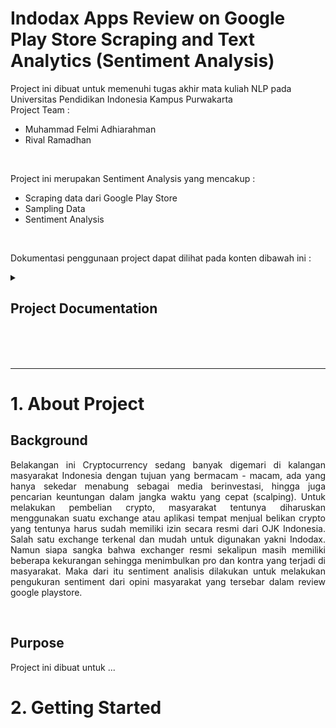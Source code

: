 # Indodax Apps Review on Google Play Store Scraping and Text Analytics (Sentiment Analysis)

Project ini dibuat untuk memenuhi tugas akhir mata kuliah NLP pada Universitas Pendidikan Indonesia Kampus Purwakarta
<br/>
Project Team :

- Muhammad Felmi Adhiarahman
- Rival Ramadhan

<br/>

Project ini merupakan Sentiment Analysis yang mencakup :

- Scraping data dari Google Play Store
- Sampling Data
- Sentiment Analysis

<br/>

Dokumentasi penggunaan project dapat dilihat pada konten dibawah ini :

<!-- TABLE OF CONTENTS -->
<details>
  <summary><h2>Project Documentation</h2></summary>
  <ol>
    <li>
      <a href="#about">About The Project</a>
      <ul>
        <li><a href="#built-with">Built With</a></li>
      </ul>
    </li>
    <li>
      <a href="#getting-started">Getting Started</a>
      <ul>
        <li><a href="#prerequisites">Prerequisites</a></li>
        <li><a href="#installation">Installation</a></li>
      </ul>
    </li>
    <li><a href="#usage">Usage</a></li>
    <li><a href="#roadmap">Roadmap</a></li>
    <li><a href="#contributing">Contributing</a></li>
    <li><a href="#license">License</a></li>
    <li><a href="#contact">Contact</a></li>
    <li><a href="#acknowledgments">Acknowledgments</a></li>
  </ol>
</details>
<br/>
<br/>
<br/>

<hr/>

<h1 id="about">1. About Project</h1>
  <h2 id="bg">Background</h2>
    <div><p align="justify">Belakangan ini Cryptocurrency sedang banyak digemari di kalangan masyarakat Indonesia dengan tujuan yang bermacam - macam, ada yang hanya sekedar menabung sebagai media berinvestasi, hingga juga pencarian keuntungan dalam jangka waktu yang cepat (scalping). Untuk melakukan pembelian crypto, masyarakat tentunya diharuskan menggunakan suatu exchange atau aplikasi tempat menjual belikan crypto yang tentunya harus sudah memiliki izin secara resmi dari OJK Indonesia. Salah satu exchange terkenal dan mudah untuk digunakan yakni Indodax. Namun siapa sangka bahwa exchanger resmi sekalipun masih memiliki beberapa kekurangan sehingga menimbulkan pro dan kontra yang terjadi di masyarakat. Maka dari itu sentiment analisis dilakukan untuk melakukan pengukuran sentiment dari opini masyarakat yang tersebar dalam review google playstore.</p></div>

  <br/>

  <h2 id="pps">Purpose</h2>
    Project ini dibuat untuk ...

<br/>
<h1 id="getting-started">2. Getting Started</h1>
